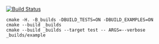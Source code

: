 [![Build Status](https://travis-ci.org/ArtemTszyu/matrix_example.svg?branch=master)](https://travis-ci.org/ArtemTszyu/matrix_example)

```
cmake -H. -B_builds -DBUILD_TESTS=ON -DBUILD_EXAMPLES=ON
cmake --build _builds
cmake --build _builds --target test -- ARGS=--verbose
_builds/example
```
